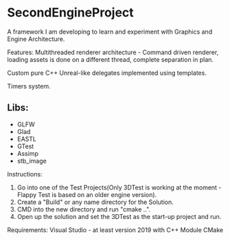 # SecondEngineProject
A framework I am developing to learn and experiment with Graphics and Engine Architecture.

Features:
Multithreaded renderer architecture - Command driven renderer, loading assets is done on a different thread, complete separation in plan.

Custom pure C++ Unreal-like delegates implemented using templates.

Timers system.

## Libs:
- GLFW
- Glad
- EASTL
- GTest
- Assimp
- stb_image

Instructions:
1. Go into one of the Test Projects(Only 3DTest is working at the moment - Flappy Test is based on an older engine version).
2. Create a "Build" or any name directory for the Solution.
3. CMD into the new directory and run "cmake ..".
4. Open up the solution and set the 3DTest as the start-up project and run.

Requirements:
Visual Studio - at least version 2019 with C++ Module
CMake
